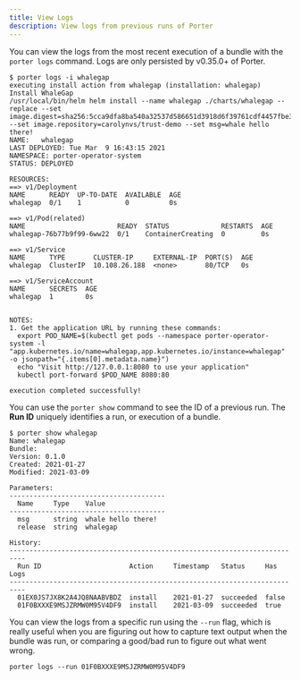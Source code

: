 ```yaml
---
title: View Logs
description: View logs from previous runs of Porter
---
```


You can view the logs from the most recent execution of a bundle with the
`porter logs` command. Logs are only persisted by v0.35.0+ of Porter.

```console
$ porter logs -i whalegap
executing install action from whalegap (installation: whalegap)
Install WhaleGap
/usr/local/bin/helm helm install --name whalegap ./charts/whalegap --replace --set image.digest=sha256:5cca9dfa8ba540a32537d586651d3918d6f39761cdf4457fbe32c58c36c1defc --set image.repository=carolynvs/trust-demo --set msg=whale hello there!
NAME:   whalegap
LAST DEPLOYED: Tue Mar  9 16:43:15 2021
NAMESPACE: porter-operator-system
STATUS: DEPLOYED

RESOURCES:
==> v1/Deployment
NAME      READY  UP-TO-DATE  AVAILABLE  AGE
whalegap  0/1    1           0          0s

==> v1/Pod(related)
NAME                       READY  STATUS             RESTARTS  AGE
whalegap-76b77b9f99-6ww22  0/1    ContainerCreating  0         0s

==> v1/Service
NAME      TYPE       CLUSTER-IP     EXTERNAL-IP  PORT(S)  AGE
whalegap  ClusterIP  10.108.26.188  <none>       80/TCP   0s

==> v1/ServiceAccount
NAME      SECRETS  AGE
whalegap  1        0s


NOTES:
1. Get the application URL by running these commands:
  export POD_NAME=$(kubectl get pods --namespace porter-operator-system -l "app.kubernetes.io/name=whalegap,app.kubernetes.io/instance=whalegap" -o jsonpath="{.items[0].metadata.name}")
  echo "Visit http://127.0.0.1:8080 to use your application"
  kubectl port-forward $POD_NAME 8080:80

execution completed successfully!
```

You can use the `porter show` command to see the ID of a previous run. The **Run
ID** uniquely identifies a run, or execution of a bundle.

```console
$ porter show whalegap
Name: whalegap
Bundle:
Version: 0.1.0
Created: 2021-01-27
Modified: 2021-03-09

Parameters:
---------------------------------------
  Name     Type    Value
---------------------------------------
  msg      string  whale hello there!
  release  string  whalegap

History:
--------------------------------------------------------------------------
  Run ID                      Action     Timestamp   Status     Has Logs
--------------------------------------------------------------------------
  01EX0JS7JX8K2A4JQ8NAABVBDZ  install    2021-01-27  succeeded  false
  01F0BXXXE9MSJZRMW0M95V4DF9  install    2021-03-09  succeeded  true
```

You can view the logs from a specific run using the `--run` flag, which is
really useful when you are figuring out how to capture text output when the
bundle was run, or comparing a good/bad run to figure out what went wrong.

```console
porter logs --run 01F0BXXXE9MSJZRMW0M95V4DF9
```
